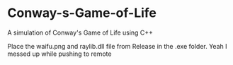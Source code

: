 # Conway-s-Game-of-Life
A simulation of Conway's Game of Life using C++

Place the waifu.png and raylib.dll file from Release in the .exe folder.
Yeah I messed up while pushing to remote
